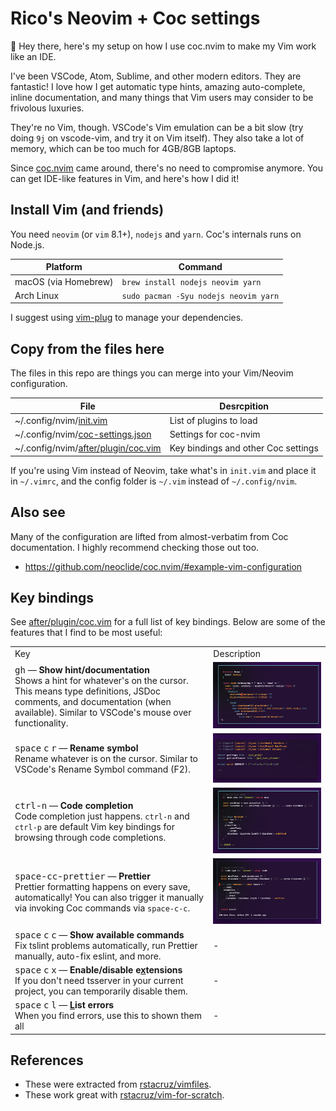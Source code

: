 # Rico's Neovim + Coc settings

:wave: Hey there, here's my setup on how I use coc.nvim to make my Vim work like an IDE.

I've been VSCode, Atom, Sublime, and other modern editors. They are fantastic! I love how I get automatic type hints, amazing auto-complete, inline documentation, and many things that Vim users may consider to be frivolous luxuries.

They're no Vim, though. VSCode's Vim emulation can be a bit slow (try doing `9j` on vscode-vim, and try it on Vim itself). They also take a lot of memory, which can be too much for 4GB/8GB laptops.

Since [coc.nvim](https://github.com/neoclide/coc.nvim/) came around, there's no need to compromise anymore. You can get IDE-like features in Vim, and here's how I did it!

## Install Vim (and friends)

You need `neovim` (or `vim` 8.1+), `nodejs` and `yarn`. Coc's internals runs on Node.js.

| Platform             | Command                               |
| -------------------- | ------------------------------------- |
| macOS (via Homebrew) | `brew install nodejs neovim yarn`     |
| Arch Linux           | `sudo pacman -Syu nodejs neovim yarn` |

I suggest using [vim-plug](https://github.com/junegunn/vim-plug) to manage your dependencies.

## Copy from the files here

The files in this repo are things you can merge into your Vim/Neovim configuration.

| File                                                          | Desrcpition                         |
| ------------------------------------------------------------- | ----------------------------------- |
| ~/.config/nvim/[init.vim](./init.vim)                         | List of plugins to load             |
| ~/.config/nvim/[coc-settings.json](./coc-settings.json)       | Settings for coc-nvim               |
| ~/.config/nvim/[after/plugin/coc.vim](./after/plugin/coc.vim) | Key bindings and other Coc settings |

If you're using Vim instead of Neovim, take what's in `init.vim` and place it in `~/.vimrc`, and the config folder is `~/.vim` instead of `~/.config/nvim`.

## Also see

Many of the configuration are lifted from almost-verbatim from Coc documentation. I highly recommend checking those out too.

- https://github.com/neoclide/coc.nvim/#example-vim-configuration

## Key bindings

See [after/plugin/coc.vim](.after/plugin/coc.vim) for a full list of key bindings. Below are some of the features that I find to be most useful:

<table>

<tr>
<td>Key</td>
<td>Description</td>
</tr>

<tr>
<td>
<kbd>g</kbd><kbd>h</kbd> &mdash; <strong>Show hint/documentation</strong><br>
Shows a hint for whatever's on the cursor. This means type definitions, JSDoc comments, and documentation (when available). Similar to VSCode's mouse over functionality.
</td>
<td>
<img src='./screenshots/coc_show_docs.gif'>
</td>
</tr>

<tr>
<td>
<kbd>space</kbd> <kbd>c</kbd> <kbd>r</kbd> &mdash; <strong>Rename symbol</strong><br>
Rename whatever is on the cursor. Similar to VSCode's Rename Symbol command (F2).
</td>
<td>
<img src='./screenshots/coc_rename.gif'>
</td>
</tr>

<tr>
<td>
<kbd>ctrl</kbd>-<kbd>n</kbd> &mdash; <strong>Code completion</strong><br>
Code completion just happens. <code>ctrl-n</code> and <code>ctrl-p</code> are default Vim key bindings for browsing through code completions.
</td>
<td>
<img src='./screenshots/coc_completion.gif'>
</td>
</tr>

<tr>
<td>
<kbd>space</kbd>-<kbd>c</kbd><kbd>c</kbd>-<kbd>prettier</kbd> &mdash; <strong>Prettier</strong><br>
Prettier formatting happens on every save, automatically! You can also trigger it manually via invoking Coc commands via <code>space-c-c</code>.
</td>
<td>
<img src='./screenshots/coc_prettier.gif'>
</td>
</tr>

<tr>
<td>
<kbd>space</kbd> <kbd>c</kbd> <kbd>c</kbd> &mdash; <strong>Show available commands</strong><br>
Fix tslint problems automatically, run Prettier manually, auto-fix eslint, and more.
</td>
<td>
-
</td>
</tr>

<tr>
<td>
<kbd>space</kbd> <kbd>c</kbd> <kbd>x</kbd> &mdash; <strong>Enable/disable e<u>x</u>tensions</strong><br>
If you don't need tsserver in your current project, you can temporarily disable them.
</td>
<td>
-
</td>
</tr>

<tr>
<td>
<kbd>space</kbd> <kbd>c</kbd> <kbd>l</kbd> &mdash; <strong><u>L</u>ist errors</strong><br>
When you find errors, use this to shown them all
</td>
<td>
-
</td>
</tr>

</table>

## References

- These were extracted from [rstacruz/vimfiles](https://github.com/rstacruz/vimfiles/).
- These work great with [rstacruz/vim-for-scratch](https://github.com/rstacruz/vim-from-scratch).
